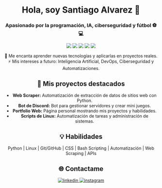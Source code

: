 <div align="center">

  <h1>Hola, soy Santiago Alvarez 👋</h1>
  <h3>Apasionado por la programación, IA, ciberseguridad y fútbol ⚽💻</h3>

  <p>
    <img src="https://img.shields.io/badge/OS-Linux-blue?style=for-the-badge&logo=linux" />
    <img src="https://img.shields.io/badge/Python-3776AB?style=for-the-badge&logo=python&logoColor=white" />
    <img src="https://img.shields.io/badge/CSS-1572B6?style=for-the-badge&logo=css3&logoColor=white" />
    <img src="https://img.shields.io/badge/Git-F05032?style=for-the-badge&logo=git&logoColor=white" />
    <img src="https://img.shields.io/badge/GitHub-181717?style=for-the-badge&logo=github&logoColor=white" />
  </p>

  <p>
    🚀 Me encanta aprender nuevas tecnologías y aplicarlas en proyectos reales.  
    ⚡ Mis intereses a futuro: Inteligencia Artificial, DevOps, Ciberseguridad y Automatizaciones.
  </p>

  <h2>📂 Mis proyectos destacados</h2>
  <ul>
    <li><b>Web Scraper:</b> Automatización de extracción de datos de sitios web con Python.</li>
    <li><b>Bot de Discord:</b> Bot para gestionar servidores y crear mini juegos.</li>
    <li><b>Portfolio Web:</b> Página personal mostrando mis proyectos y habilidades.</li>
    <li><b>Scripts de Linux:</b> Automatización de tareas y administración de sistemas.</li>
  </ul>

  <h2>💡 Habilidades</h2>
  <p>
    Python | Linux | Git/GitHub | CSS | Bash Scripting | Automatización | Web Scraping | APIs
  </p>

## 🌐 Contactame

<a href="https://www.linkedin.com/in/santxx-svg" target="_blank">
<img src=https://img.shields.io/badge/linkedin-%2300acee.svg?color=405DE6&style=for-the-badge&logo=linkedin&logoColor=white alt=linkedin style="margin-bottom: 5px;" />
</a>
<a href="https://www.instagram.com/santxx.svg/" target="_blank">
<img src=https://img.shields.io/badge/instagram-%ff5851db.svg?color=C13584&style=for-the-badge&logo=instagram&logoColor=white alt=instagram style="margin-bottom: 5px;" />
</a>
